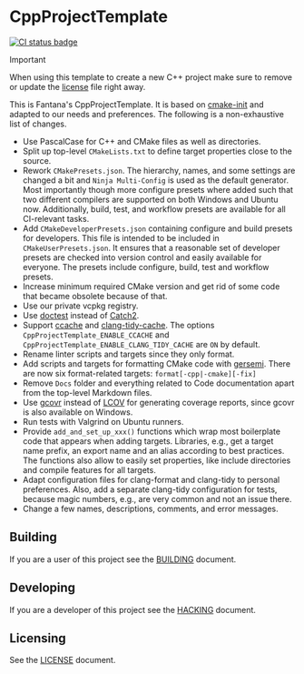# CppProjectTemplate

[![CI status
badge](https://github.com/fantana21/CppProjectTemplate/actions/workflows/ci.yml/badge.svg?branch=main)](https://github.com/fantana21/CppProjectTemplate/actions/workflows/ci.yml)

> [!IMPORTANT]
>
> When using this template to create a new C++ project make sure to remove or update the
> [license](LICENSE) file right away.

This is Fantana's CppProjectTemplate. It is based on
[cmake-init](https://github.com/friendlyanon/cmake-init) and adapted to our needs and
preferences. The following is a non-exhaustive list of changes.

- Use PascalCase for C++ and CMake files as well as directories.
- Split up top-level `CMakeLists.txt` to define target properties close to the source.
- Rework `CMakePresets.json`. The hierarchy, names, and some settings are changed a bit
  and `Ninja Multi-Config` is used as the default generator. Most importantly though more
  configure presets where added such that two different compilers are supported on both
  Windows and Ubuntu now. Additionally, build, test, and workflow presets are available
  for all CI-relevant tasks.
- Add `CMakeDeveloperPresets.json` containing configure and build presets for developers.
  This file is intended to be included in `CMakeUserPresets.json`. It ensures that a
  reasonable set of developer presets are checked into version control and easily
  available for everyone. The presets include configure, build, test and workflow presets.
- Increase minimum required CMake version and get rid of some code that became obsolete
  because of that.
- Use our private vcpkg registry.
- Use [doctest](https://github.com/doctest/doctest) instead of
  [Catch2](https://github.com/catchorg/Catch2).
- Support [ccache](https://ccache.dev/) and
  [clang-tidy-cache](https://github.com/matus-chochlik/ctcache). The options
  `CppProjectTemplate_ENABLE_CCACHE` and `CppProjectTemplate_ENABLE_CLANG_TIDY_CACHE` are
  `ON` by default.
- Rename linter scripts and targets since they only format.
- Add scripts and targets for formatting CMake code with
  [gersemi](https://github.com/BlankSpruce/gersemi). There are now six format-related
  targets: `format[-cpp|-cmake][-fix]`
- Remove `Docs` folder and everything related to Code documentation apart from the
  top-level Markdown files.
- Use [gcovr](https://gcovr.com/en/stable/) instead of
  [LCOV](https://github.com/linux-test-project/lcov) for generating coverage reports,
  since gcovr is also available on Windows.
- Run tests with Valgrind on Ubuntu runners.
- Provide `add_and_set_up_xxx()` functions which wrap most boilerplate code that appears
  when adding targets. Libraries, e.g., get a target name prefix, an export name and an
  alias according to best practices. The functions also allow to easily set properties,
  like include directories and compile features for all targets.
- Adapt configuration files for clang-format and clang-tidy to personal preferences. Also,
  add a separate clang-tidy configuration for tests, because magic numbers, e.g., are very
  common and not an issue there.
- Change a few names, descriptions, comments, and error messages.


## Building

If you are a user of this project see the [BUILDING](BUILDING.md) document.


## Developing

If you are a developer of this project see the [HACKING](HACKING.md) document.


## Licensing

See the [LICENSE](LICENSE) document.
